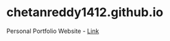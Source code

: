 # chetanreddy1412.github.io
Personal Portfolio Website - [Link](https://chetanreddy1412.github.io/)
